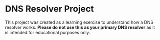 # DNS Resolver Project

This project was created as a learning exercise to understand how a DNS resolver works. **Please do not use this as your primary DNS resolver** as it is intended for educational purposes only.
